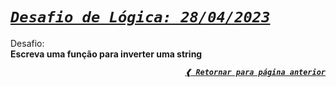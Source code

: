 [previous]: ../../../

# [**_`Desafio de Lógica: 28/04/2023`_**](#desafio-de-lógica-28042023)

Desafio: \
**Escreva uma função para inverter uma string**

<div align="right">

[**_`❰ Retornar para página anterior`_**][previous]

</div>
